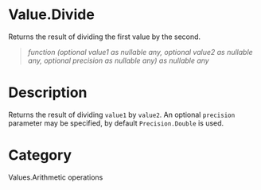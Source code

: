 ﻿# Value.Divide
Returns the result of dividing the first value by the second.
> _function (optional value1 as nullable any, optional value2 as nullable any, optional precision as nullable any) as nullable any_
# Description 
Returns the result of dividing <code>value1</code> by <code>value2</code>. An optional <code>precision</code> parameter may be specified, by default <code>Precision.Double</code> is used.
# Category 
Values.Arithmetic operations
